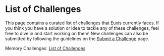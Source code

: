 # List of Challenges

This page contains a curated list of challenges that Euxis currently faces. If you think you have a solution or idea to tackle any of these challenges, feel free to dive in and start working on them! New challenges can also be submitted by following the guidelines on the [Submit a Challenge](challenges/submit.md) page.

Memory Challenges: [List of Challenges](memory/introduction.md)
